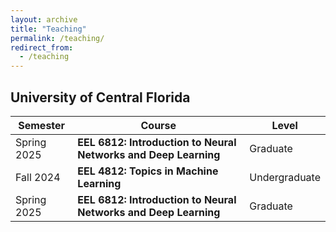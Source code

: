 ```yaml
---
layout: archive
title: "Teaching"
permalink: /teaching/
redirect_from:
  - /teaching
---
```





## University of Central Florida

| Semester | Course | Level | 
|------------|-------|-------|
| Spring 2025 | **EEL 6812: Introduction to Neural Networks and Deep Learning** | Graduate |
| Fall 2024 | **EEL 4812: Topics in Machine Learning** | Undergraduate |
| Spring 2025 | **EEL 6812: Introduction to Neural Networks and Deep Learning** | Graduate |




